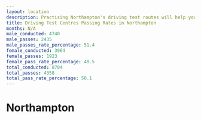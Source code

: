```yaml
---
layout: location
description: Practising Northampton's driving test routes will help you become more confident in your gear-changing abilities.
title: Driving Test Centres Passing Rates in Northampton
months: N/A
male_conducted: 4740
male_passes: 2435
male_passes_rate_percentage: 51.4
female_conducted: 3964
female_passes: 1923
female_pass_rate_percentage: 48.5
total_conducted: 8704
total_passes: 4358
total_pass_rate_percentage: 50.1
---
```


# Northampton
